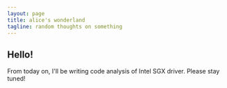 ```yaml
---
layout: page
title: alice's wonderland
tagline: random thoughts on something
---
```


## Hello!

From today on, I'll be writing code analysis of Intel SGX driver. Please stay tuned!

